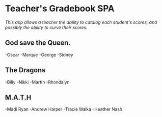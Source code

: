# Teacher's Gradebook SPA

_This app allows a teacher the ability to catalog each student's scores, and possibly the ability to curve their scores._

## God save the Queen.

-Oscar
-Marque
-George
-Sidney

## The Dragons
-Billy
-Nikki
-Martin
-Rhondalyn

## M.A.T.H
-Madi Ryan
-Andrew Harper
-Tracie Walka
-Heather Nash
